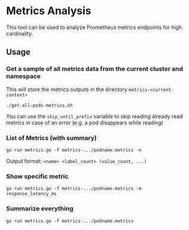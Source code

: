 # Metrics Analysis

This tool can be used to analyze Prometheus metrics endpoints for high cardinality.

## Usage

### Get a sample of all metrics data from the current cluster and namespace

This will store the metrics outputs in the directory `metrics-<current-context>`

```
./get-all-pods-metrics.sh
```

You can use the `skip_until_prefix` variable to skip reading already read
metrics in case of an error (e.g. a pod disappears while reading)

### List of Metrics (with summary)

```
go run metrics.go -f metrics-.../podname.metrics -n
```

Output format: `<name> <label_count> (value_count, ...)`

### Show specific metric

```
go run metrics.go -f metrics-.../podname.metrics -m response_latency_ms
```

### Summarize everything

```
go run metrics.go -f metrics-.../podname.metrics
```
